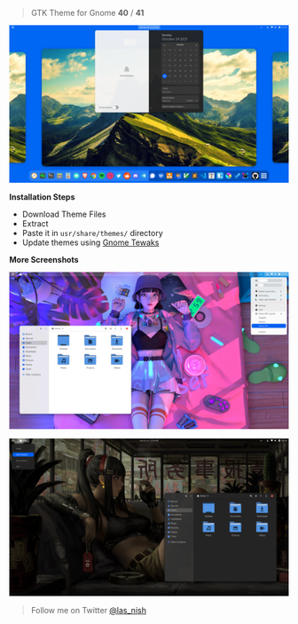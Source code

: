 > GTK Theme for Gnome **40** / **41**

![First Cover Image](cover_01.png)

**Installation Steps**

- Download Theme Files
- Extract
- Paste it in `usr/share/themes/` directory
- Update themes using [Gnome Tewaks](https://itsfoss.com/gnome-tweak-tool/)

**More Screenshots**

![Second Cover Image](cover_02.png)

![Thirs Cover Image](cover_03.png)

> Follow me on Twitter [@las_nish](https://twitter.com/las_nish)
